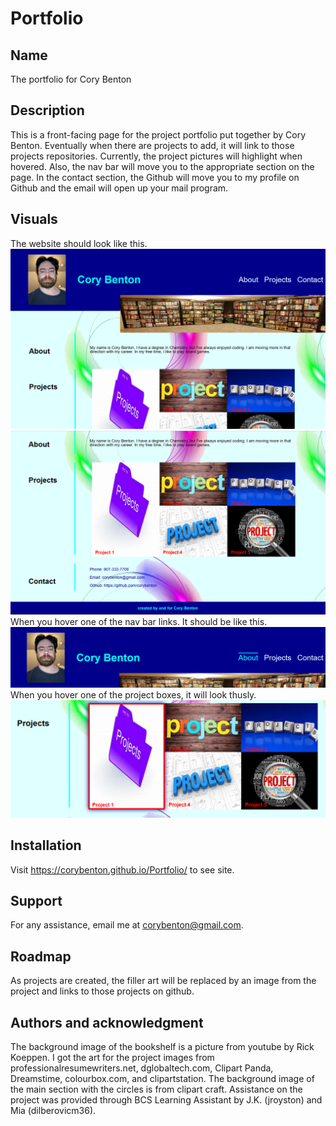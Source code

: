 # Portfolio
## Name
The portfolio for Cory Benton

## Description
This is a front-facing page for the project portfolio put together by Cory Benton.  Eventually when there are projects to add, it will link to those projects repositories. Currently, the project pictures will highlight when hovered.  Also, the nav bar will move you to the appropriate section on the page.  In the contact section, the Github will move you to my profile on Github and the email will open up your mail program.

## Visuals
The website should look like this.
![Alt text](images/Screenshot%202023-04-11%20215648.png)
![Alt text](images/Screenshot%202023-04-12%20081004.png)
When you hover one of the nav bar links. It should be like this.
![Alt text](images/Screenshot%202023-04-12%20081039.png)
When you hover one of the project boxes, it will look thusly.
![Alt text](images/Screenshot%202023-04-12%20081109.png)

## Installation
Visit https://corybenton.github.io/Portfolio/ to see site.

## Support
For any assistance, email me at corybenton@gmail.com.

## Roadmap
As projects are created, the filler art will be replaced by an image from the project and links to those projects on github.

## Authors and acknowledgment
The background image of the bookshelf is a picture from youtube by Rick Koeppen.  I got the art for the project images from professionalresumewriters.net, dglobaltech.com, Clipart Panda, Dreamstime, colourbox.com, and clipartstation.  The background image of the main section with the circles is from clipart craft.  Assistance on the project was provided through BCS Learning Assistant by J.K. (jroyston) and Mia (dilberovicm36).

